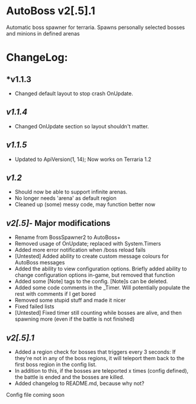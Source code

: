 AutoBoss v2[.5].1
========

Automatic boss spawner for terraria. Spawns personally selected bosses and minions in defined arenas



ChangeLog:
============
 *v1.1.3
----------

* Changed default layout to stop crash OnUpdate.

 *v1.1.4*
----------

* Changed OnUpdate section so layout shouldn't matter.

 *v1.1.5*
----------

* Updated to ApiVersion(1, 14); Now works on Terraria 1.2

 *v1.2*
--------

* Should now be able to support infinite arenas. 
* No longer needs 'arena' as default region
* Cleaned up (some) messy code, may function better now

*v2[.5]*- Major modifications
------------------------------

* Rename from BossSpawner2 to AutoBoss+
* Removed usage of OnUpdate; replaced with System.Timers
* Added more error notification when /boss reload fails
* [Untested] Added ability to create custom message colours for AutoBoss messages
* Added the ability to view configuration options. Briefly added ability to change configuration options in-game,
 but removed that function
* Added some [Note] tags to the config. [Note]s can be deleted.
* Added some code comments in the _Timer. Will potentially populate the rest with comments if I get bored
* Removed some stupid stuff and made it nicer
* Fixed failed lists
* [Untested] Fixed timer still counting while bosses are alive, and then spawning more (even if the battle is not finished)

*v2[.5].1*
-----------

* Added a region check for bosses that triggers every 3 seconds: If they're not in any of the boss regions, it will
 teleport them back to the first boss region in the config list.
* In addition to this, if the bosses are teleported x times (config defined), the battle is ended and the bosses are killed.
* Added changelog to README.md, because why not?

Config file coming soon
